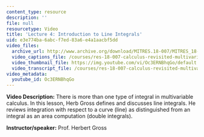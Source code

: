 ```yaml
---
content_type: resource
description: ''
file: null
resourcetype: Video
title: 'Lecture 4: Introduction to Line Integrals'
uid: e3e774ba-6abc-f7ed-83a6-e4a1aacbf5dd
video_files:
  archive_url: http://www.archive.org/download/MITRES.18-007/MITRES_18-007_Part5_lec4_300k.mp4
  video_captions_file: /courses/res-18-007-calculus-revisited-multivariable-calculus-fall-2011/70baf144251550ec9d511338eaa66166_Oc3ERNBhqGo.vtt
  video_thumbnail_file: https://img.youtube.com/vi/Oc3ERNBhqGo/default.jpg
  video_transcript_file: /courses/res-18-007-calculus-revisited-multivariable-calculus-fall-2011/243e012575d5233d60ceb7d39006bee5_Oc3ERNBhqGo.pdf
video_metadata:
  youtube_id: Oc3ERNBhqGo
---
```


**Video Description:** There is more than one type of integral in multivariable calculus. In this lesson, Herb Gross defines and discusses line integrals. He reviews integration with respect to a curve (line) as distinguished from an integral as an area computation (double integrals).

**Instructor/speaker:** Prof. Herbert Gross